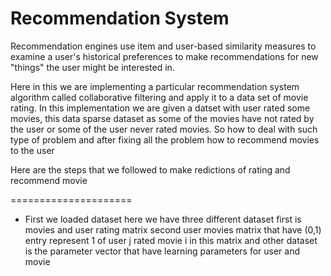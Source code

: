 Recommendation System
=====================

Recommendation engines use item and user-based similarity measures to examine a user's historical preferences to
make recommendations for new "things" the user might be interested in.  

Here in this we are implementing a particular recommendation system algorithm called collaborative filtering and apply it to a data set 
of movie rating. In this implementation we are given a datset with user rated some movies, this data sparse dataset as some of the movies 
have not rated by the user or some of the user never rated movies. So how to deal with such type of problem and after fixing all the problem how to recommend movies to the user

Here are the steps that we followed to make redictions of rating and recommend movie

=====================
* First we loaded dataset here we have three different dataset first is movies and user rating matrix second user movies matrix 
  that have (0,1) entry represent 1 of user j rated movie i in this matrix and other dataset is the parameter vector that have learning parameters for user and movie



